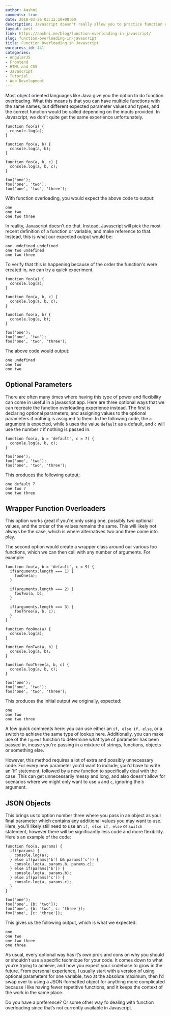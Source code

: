 ```yaml
---
author: Aashni
comments: true
date: 2018-03-26 03:12:10+00:00
description: Javascript doesn't really allow you to practice function overloading. But I wanted to do it, so I figured out a way.
layout: post
link: https://aashni.me/blog/function-overloading-in-javascript/
slug: function-overloading-in-javascript
title: Function Overloading in Javascript
wordpress_id: 441
categories:
- AngularJS
- Frontend
- HTML and CSS
- Javascript
- Tutorial
- Web Development
---
```


Most object oriented languages like Java give you the option to do function overloading. What this means is that you can have multiple functions with the same names, but different expected parameter values and types, and the correct function would be called depending on the inputs provided. In Javascript, we don't quite get the same experience unfortunately.


    
    
    function foo(a) {
      console.log(a);
    }
    
    function foo(a, b) {
      console.log(a, b);
    }
    
    function foo(a, b, c) {
      console.log(a, b, c);
    }
    
    foo('one');
    foo('one', 'two');
    foo('one', 'two', 'three');
    



With function overloading, you would expect the above code to output:

    
    
    one
    one two
    one two three
    



In reality, Javascript doesn't do that. Instead, Javascript will pick the most recent definition of a function or variable, and make reference to that. Instead, this is what our expected output would be:

    
    one undefined undefined
    one two undefined
    one two three
    



To verify that this is happening because of the order the function's were created in, we can try a quick experiment.


    
    
    function foo(a) {
      console.log(a);
    }
    
    function foo(a, b, c) {
      console.log(a, b, c);
    }
    
    function foo(a, b) {
      console.log(a, b);
    }
    
    foo('one');
    foo('one', 'two');
    foo('one', 'two', 'three');
    



The above code would output:


    
    
    one undefined
    one two
    one two
    





## Optional Parameters



There are often many times where having this type of power and flexibility can come in useful in a javascript app. Here are three optional ways that we can recreate the function overloading experience instead. The first is declaring optional parameters, and assigning values to the optional parameters if nothing is assigned to them. In the following code, the `a` argument is expected, while `b` uses the value `default` as a default, and `c` will use the number `7` if nothing is passed in.


    
    
    function foo(a, b = 'default', c = 7) {
      console.log(a, b, c);
    }
    
    foo('one');
    foo('one', 'two');
    foo('one', 'two', 'three');
    



This produces the following output;


    
    
    one default 7
    one two 7 
    one two three 
    





## Wrapper Function Overloaders


This option works great if you're only using one, possibly two optional values, and the order of the values remains the same. This will likely not always be the case, which is where alternatives two and three come into play.

The second option would create a wrapper class around our various foo functions, which we can then call with any number of arguments. For example:


    
    
    function foo(a, b = 'default', c = 9) {
      if(arguments.length === 1) {
        fooOne(a);
      }
    
      if(arguments.length === 2) {
        fooTwo(a, b);
      }
    
      if(arguments.length === 3) {
        fooThree(a, b, c);
      }
    }
    
    function fooOne(a) {
      console.log(a);
    }
    
    function fooTwo(a, b) {
      console.log(a, b);
    }
    
    function fooThree(a, b, c) {
      console.log(a, b, c);
    }
    
    foo('one');
    foo('one', 'two');
    foo('one', 'two', 'three');
    
    



This produces the initial output we originally, expected:


    
    
    one
    one two
    one two three
    



A few quick comments here: you can use either an `if, else if, else`, or a switch to achieve the same type of lookup here. Additionally, you can make use of the `typeof` function to determine what type of parameter has been passed in, incase you're passing in a mixture of strings, functions, objects or something else.

However, this method requires a lot of extra and possibly unnecessary code. For every new parameter you'd want to include, you'd have to write an 'if' statement, followed by a new function to specifically deal with the case. This can get unnecessarily messy and long, and also doesn't allow for scenarios where we might only want to use `a` and `c`, ignoring the `b` argument. 



## JSON Objects



This brings us to option number three where you pass in an object as your final parameter which contains any additional values you may want to use. Here, you'll likely still need to use an `if, else if, else` or `switch` statement, however there will be significantly less code and more flexibility. Here's an example of the code:


    
    
    function foo(a, params) {
      if(!params) {
        console.log(a);
      } else if(params['b'] && params['c']) {
        console.log(a, params.b, params.c);
      } else if(params['b']) {
        console.log(a, params.b);
      } else if(params['c']) {
        console.log(a, params.c);
      }
    }
    
    foo('one');
    foo('one', {b: 'two'});
    foo('one', {b: 'two', c: 'three'});
    foo('one', {c: 'three'});
    



This gives us the following output, which is what we expected.


    
    
    one
    one two
    one two three
    one three
    



As usual, every optional way has it’s own pro’s and cons on why you should or shouldn’t use a specific technique for your code. It comes down to what you’re trying to achieve, and how you expect your codebase to grow in the future. From personal experience, I usually start with a version of using optional parameters for one variable, two at the absolute maximum, then I’d swap over to using a JSON-formatted object for anything more complicated because I like having fewer repetitive functions, and it keeps the context of the work in the same place.

Do you have a preference? Or some other way fo dealing with function overloading since that’s not currently available in Javascript.
